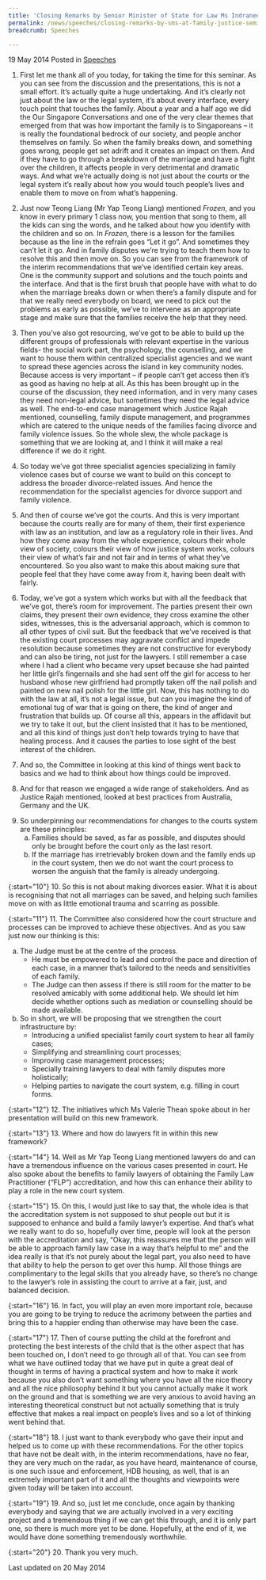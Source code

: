 ```yaml
---
title: 'Closing Remarks by Senior Minister of State for Law Ms Indranee Rajah SC at the Family Justice Seminar'
permalink: /news/speeches/closing-remarks-by-sms-at-family-justice-seminar
breadcrumb: Speeches

---
```



19 May 2014 Posted in [Speeches](/news/speeches)

1. First let me thank all of you today, for taking the time for this seminar. As you can see from the discussion and the presentations, this is not a small effort. It’s actually quite a huge undertaking. And it’s clearly not just about the law or the legal system, it’s about every interface, every touch point that touches the family.  About a year and a half ago we did the Our Singapore Conversations and one of the very clear themes that emerged from that was how important the family is to Singaporeans – it is really the foundational bedrock of our society, and people anchor themselves on family. So when the family breaks down, and something goes wrong, people get set adrift and it creates an impact on them. And if they have to go through a breakdown of the marriage and have a fight over the children, it affects people in very detrimental and dramatic ways. And what we’re actually doing is not just about the courts or the legal system it’s really about how you would touch people’s lives and enable them to move on from what’s happening.

2. Just now Teong Liang (Mr Yap Teong Liang) mentioned *Frozen*, and you know in every primary 1 class now, you mention that song to them, all the kids can sing the words, and he talked about how you identify with the children and so on. In *Frozen*, there is a lesson for the families because as the line in the refrain goes “Let it go”. And sometimes they can’t let it go. And in family disputes we’re trying to teach them how to resolve this and then move on. So you can see from the framework of the interim recommendations that we’ve identified certain key areas. One is the community support and solutions and the touch points and the interface. And that is the first brush that people have with what to do when the marriage breaks down or when there’s a family dispute and for that we really need everybody on board, we need to pick out the problems as early as possible, we’ve to intervene as an appropriate stage and make sure that the families receive the help that they need.

3. Then you’ve also got resourcing, we’ve got to be able to build up the different groups of professionals with relevant expertise in the various fields- the social work part, the psychology, the counselling, and we want to house them within centralized specialist agencies and we want to spread these agencies across the island in key community nodes. Because access is very important – if people can’t get access then it’s as good as having no help at all. As this has been brought up in the course of the discussion, they need information, and in very many cases they need non-legal advice, but sometimes they need the legal advice as well. The end-to-end case management which Justice Rajah mentioned, counselling, family dispute management, and programmes which are catered to the unique needs of the families facing divorce and family violence issues. So the whole slew, the whole package is something that we are looking at, and I think it will make a real difference if we do it right.

4. So today we’ve got three specialist agencies specializing in family violence cases but of course we want to build on this concept to address the broader divorce-related issues. And hence the recommendation for the specialist agencies for divorce support and family violence.    

5. And then of course we’ve got the courts. And this is very important because the courts really are for many of them, their first experience with law as an institution, and law as a regulatory role in their lives. And how they come away from the whole experience, colours their whole view of society, colours their view of how justice system works, colours their view of what’s fair and not fair and in terms of what they’ve encountered. So you also want to make this about making sure that people feel that they have come away from it, having been dealt with fairly.

6. Today, we’ve got a system which works but with all the feedback that we’ve got, there’s room for improvement. The parties present their own claims, they present their own evidence, they cross examine the other sides, witnesses, this is the adversarial approach, which is common to all other types of civil suit. But the feedback that we’ve received is that the existing court processes may aggravate conflict and impede resolution because sometimes they are not constructive for everybody and can also be tiring, not just for the lawyers. I still remember a case where I had a client who became very upset because she had painted her little girl’s fingernails and she had sent off the girl for access to her husband whose new girlfriend had promptly taken off the nail polish and painted on new nail polish for the little girl. Now, this has nothing to do with the law at all, it’s not a legal issue, but can you imagine the kind of emotional tug of war that is going on there, the kind of anger and frustration that builds up. Of course all this, appears in the affidavit but we try to take it out, but the client insisted that it has to be mentioned, and all this kind of things just don’t help towards trying to have that healing process. And it causes the parties to lose sight of the best interest of the children. 

7. And so, the Committee in looking at this kind of things went back to basics and we had to think about how things could be improved.

8. And for that reason we engaged a wide range of stakeholders. And as Justice Rajah mentioned, looked at best practices from Australia, Germany and the UK.

<ol start="9">
<li>So underpinning our recommendations for changes to the courts system are these principles:

<ol style="list-style-type: lower-alpha">
<li>Families should be saved, as far as possible, and disputes should only be brought before the court only as the last resort.</li>
<li> If the marriage has irretrievably broken down and the family ends up in the court system, then we do not want the court process to worsen the anguish that the family is already undergoing.</li>
</ol>

</li>
</ol>

{:start="10"}
10. So this is not about making divorces easier. What it is about is recognising that not all marriages can be saved, and helping such families move on with as little emotional trauma and scarring as possible.

{:start="11"}
11. The Committee also considered how the court structure and processes can be improved to achieve these objectives. And as you saw just now our thinking is this:

<ol style="list-style-type: lower-alpha">
<li>The Judge must be at the centre of the process.

<ul>
<li>He must be empowered to lead and control the pace and direction of each case, in a manner that’s tailored to the needs and sensitivities of each family. </li>

<li>The Judge can then assess if there is still room for the matter to be resolved amicably with some additional help. We should let him decide whether options such as mediation or counselling should be made available. </li>
</ul>

</li>
<li>So in short, we will be proposing that we strengthen the court infrastructure by:

<ul>
<li>Introducing a unified specialist family court system to hear all family cases; </li>

<li>Simplifying and streamlining court processes; </li>

<li>Improving case management processes; </li>

<li>Specially training lawyers to deal with family disputes more holistically; </li>

<li>Helping parties to navigate the court system, e.g. filling in court forms. </li>
</ul>

</li>
</ol>

{:start="12"}
12. The initiatives which Ms Valerie Thean spoke about in her presentation will build on this new framework.

{:start="13"}
13. Where and how do lawyers fit in within this new framework?

{:start="14"}
14. Well as Mr Yap Teong Liang mentioned lawyers do and can have a tremendous influence on the various cases presented in court. He also spoke about the benefits to family lawyers of obtaining the Family Law Practitioner (“FLP”) accreditation, and how this can enhance their ability to play a role in the new court system.

{:start="15"}
15. On this, I would just like to say that, the whole idea is that the accreditation system is not supposed to shut people out but it is supposed to enhance and build a family lawyer’s expertise. And that’s what we really want to do so, hopefully over time, people will look at the person with the accreditation and say, “Okay, this reassures me that the person will be able to approach family law case in a way that’s helpful to me” and the idea really is that it’s not purely about the legal part, you also need to have that ability to help the person to get over this hump. All those things are complimentary to the legal skills that you already have, so there’s no change to the lawyer’s role in assisting the court to arrive at a fair, just, and balanced decision.

{:start="16"}
16. In fact, you will play an even more important role, because you are going to be trying to reduce the acrimony between the parties and bring this to a happier ending than otherwise may have been the case.

{:start="17"}
17. Then of course putting the child at the forefront and protecting the best interests of the child that is the other aspect that has been touched on, I don’t need to go through all of that. You can see from what we have outlined today that we have put in quite a great deal of thought in terms of having a practical system and how to make it work because you also don’t want something where you have all the nice theory and all the nice philosophy behind it but you cannot actually make it work on the ground and that is something we are very anxious to avoid having an interesting theoretical construct but not actually something that is truly effective that makes a real impact on people’s lives and so a lot of thinking went behind that.

{:start="18"}
18. I just want to thank everybody who gave their input and helped us to come up with these recommendations. For the other topics that have not be dealt with, in the interim recommendations, have no fear, they are very much on the radar, as you have heard, maintenance of course, is one such issue and enforcement, HDB housing, as well, that is an extremely important part of it and all the thoughts and viewpoints were given today will be taken into account.

{:start="19"}
19. And so, just let me conclude, once again by thanking everybody and saying that we are actually involved in a very exciting project and a tremendous thing if we can get this through, and it is only part one, so there is much more yet to be done. Hopefully, at the end of it, we would have done something tremendously worthwhile.

{:start="20"}
20. Thank you very much.


<p class="right-side-updated">Last updated on 20 May 2014 </p>

